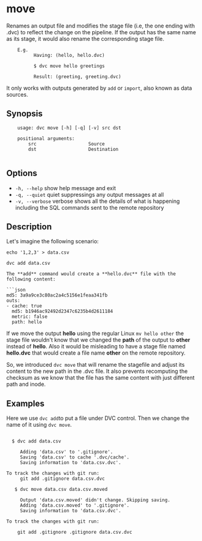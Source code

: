 # move

 Renames an output file and modifies the stage file (i.e, the one ending with .dvc) to reflect the change on the pipeline. If the output has the same name as its stage, it would also rename the corresponding stage file.

        E.g.
              Having: (hello, hello.dvc)

              $ dvc move hello greetings

              Result: (greeting, greeting.dvc)

It only works with outputs generated by `add` or `import`, also known as data sources.

 

## Synopsis

```usage
    usage: dvc move [-h] [-q] [-v] src dst

    positional arguments:
        src                   Source
        dst                   Destination
   
```

## Options

 *  `-h, --help`            show help message and exit
 *  `-q, --quiet`           quiet suppressings any output messages at all
 *  `-v, --verbose`         verbose shows all the details of what is happening including the SQL commands sent to the remote repository

## Description


Let's imagine the following scenario:

```
echo '1,2,3' > data.csv

dvc add data.csv

The **add** command would create a **hello.dvc** file with the following content:

```json
md5: 3a9a9ce3c80ac2a4c5156e1feaa341fb
outs:
- cache: true
  md5: b1946ac92492d2347c6235b4d2611184
  metric: false
  path: hello
```

If we move the output **hello** using the regular Linux `mv hello other` the stage file wouldn't know that we changed the **path** of the output to **other** instead of **hello**. Also it would be misleading to have a stage file named **hello.dvc** that would create a file name **other** on the remote repository.

So, we introduced `dvc move` that will rename the stagefile and adjust its content to the new path in the .dvc file. It also prevents recomputing the checksum as we know that the file has the same content with just different path and inode.


## Examples
Here we use `dvc add`to put a file under DVC control.  Then we change the name of it using `dvc move`.

```dvc

  $ dvc add data.csv
     
     Adding 'data.csv' to '.gitignore'.
     Saving 'data.csv' to cache '.dvc/cache'.
     Saving information to 'data.csv.dvc'.

To track the changes with git run:
     git add .gitignore data.csv.dvc
     
   $ dvc move data.csv data.csv.moved
     
     Output 'data.csv.moved' didn't change. Skipping saving.
     Adding 'data.csv.moved' to '.gitignore'.
     Saving information to 'data.csv.dvc'.

To track the changes with git run:

	git add .gitignore .gitignore data.csv.dvc  
```
